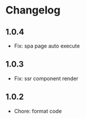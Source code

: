 # Changelog

## 1.0.4

- Fix: spa page auto execute

## 1.0.3

- Fix: ssr component render

## 1.0.2

- Chore: format code

